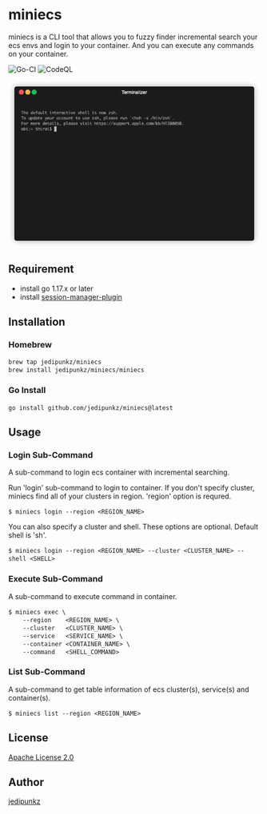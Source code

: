 # miniecs

miniecs is a CLI tool that allows you to fuzzy finder incremental search your ecs envs and login to your container. And you can execute any commands on your container.

![Go-CI](https://github.com/jedipunkz/miniecs/workflows/Go-CI/badge.svg)
![CodeQL](https://github.com/jedipunkz/miniecs/workflows/CodeQL/badge.svg)

<img src="https://raw.githubusercontent.com/jedipunkz/miniecs/main/pix/miniecs.gif">

## Requirement

- install go 1.17.x or later
- install [session-manager-plugin](https://docs.aws.amazon.com/ja_jp/systems-manager/latest/userguide/session-manager-working-with-install-plugin.html)

## Installation

### Homebrew

```shell
brew tap jedipunkz/miniecs
brew install jedipunkz/miniecs/miniecs
```

### Go Install

```shell
go install github.com/jedipunkz/miniecs@latest
```

## Usage

### Login Sub-Command

A sub-command to login ecs container with incremental searching.

Run 'login' sub-command to login to container. If you don't specify cluster, miniecs find all of your clusters in region. 'region' option is requred.

```shell
$ miniecs login --region <REGION_NAME>
```

You can also specify a cluster and shell. These options are optional. Default shell is 'sh'.

```shell
$ miniecs login --region <REGION_NAME> --cluster <CLUSTER_NAME> --shell <SHELL>
```

### Execute Sub-Command

A sub-command to execute command in container.

```shell
$ miniecs exec \
    --region    <REGION_NAME> \
    --cluster   <CLUSTER_NAME> \
    --service   <SERVICE_NAME> \
    --container <CONTAINER_NAME> \
    --command   <SHELL_COMMAND>
```

### List Sub-Command

A sub-command to get table information of ecs cluster(s), service(s) and container(s).

```shell
$ miniecs list --region <REGION_NAME>
```

## License

[Apache License 2.0](https://github.com/jedipunkz/awscreds/blob/main/LICENSE)

## Author

[jedipunkz](https://twitter.com/jedipunkz)
